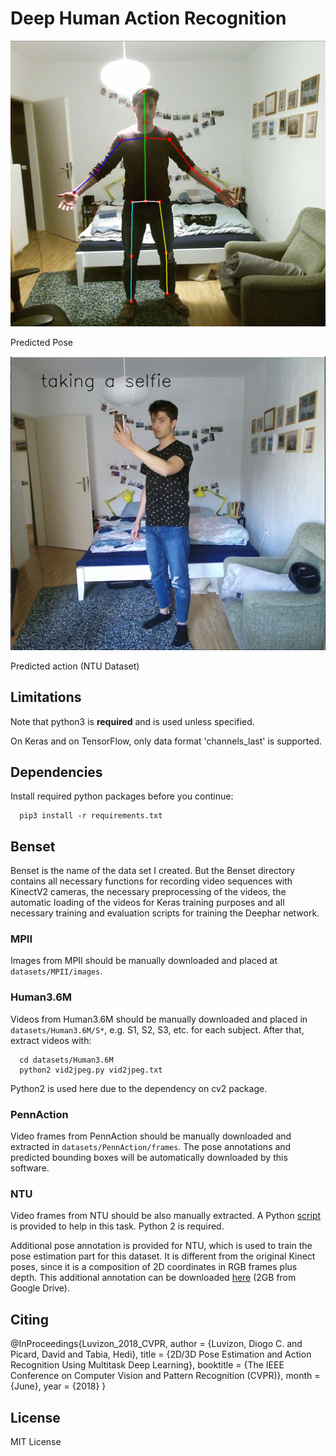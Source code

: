 # Deep Human Action Recognition

![Predictions_pose](images/pose_normal.PNG)

Predicted Pose

![Predictions_action](images/taking_a_selfie.PNG)

Predicted action (NTU Dataset)

## Limitations

Note that python3 is **required** and is used unless specified.

On Keras and on TensorFlow, only data format 'channels_last' is supported.

## Dependencies

Install required python packages before you continue:
```
  pip3 install -r requirements.txt
```

## Benset

Benset is the name of the data set I created. But the Benset directory contains all necessary functions for recording video sequences with KinectV2 cameras, the necessary preprocessing of the videos, the automatic loading of the videos for Keras training purposes and all necessary training and evaluation scripts for training the Deephar network.

### MPII

Images from MPII should be manually downloaded and placed
at `datasets/MPII/images`.

### Human3.6M

Videos from Human3.6M should be manually downloaded and placed
in `datasets/Human3.6M/S*`, e.g. S1, S2, S3, etc. for each subject.
After that, extract videos with:
```
  cd datasets/Human3.6M
  python2 vid2jpeg.py vid2jpeg.txt
```
Python2 is used here due to the dependency on cv2 package.

### PennAction

Video frames from PennAction should be manually downloaded and extracted
in `datasets/PennAction/frames`. The pose annotations and predicted bounding
boxes will be automatically downloaded by this software.

### NTU

Video frames from NTU should be also manually extracted.
A Python [script](datasets/NTU/extract-resize-videos.py) is provided to help in
this task. Python 2 is required.

Additional pose annotation is provided for NTU, which is used to train the pose
estimation part for this dataset. It is different from the original Kinect
poses, since it is a composition of 2D coordinates in RGB frames plus depth.
This additional annotation can be downloaded
[here](https://drive.google.com/open?id=1eTJPb8q2XCRK8NEC4h17p17JW2DDNwjG)
(2GB from Google Drive).


## Citing

@InProceedings{Luvizon_2018_CVPR,
  author = {Luvizon, Diogo C. and Picard, David and Tabia, Hedi},
  title = {2D/3D Pose Estimation and Action Recognition Using Multitask Deep Learning},
  booktitle = {The IEEE Conference on Computer Vision and Pattern Recognition (CVPR)},
  month = {June},
  year = {2018}
}


## License

MIT License

